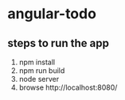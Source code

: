 # angular-todo
## steps to run the app
1. npm install
2. npm run build
3. node server
4. browse http://localhost:8080/